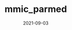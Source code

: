 ---
title: mmic_parmed
date: 2021-09-03
draft: true
hideLastModified: true
showInMenu: false
summaryImage: parmed.png
summary: Provides converters between MMSchema and ParmEd.
link: https://github.com/MolSSI/mmic_parmed
tags: [Translators,Tactic,MMSchema]
---